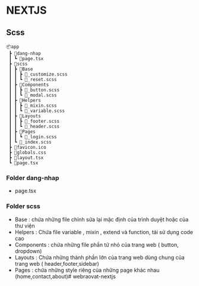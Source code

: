 # NEXTJS



## Scss 
```
📦app
 ┣ 📂dang-nhap
 ┃ ┗ 📜page.tsx
 ┣ 📂scss
 ┃ ┣ 📂Base
 ┃ ┃ ┣ 📜_customize.scss
 ┃ ┃ ┗ 📜_reset.scss
 ┃ ┣ 📂Components
 ┃ ┃ ┣ 📜_button.scss
 ┃ ┃ ┗ 📜_modal.scss
 ┃ ┣ 📂Helpers
 ┃ ┃ ┣ 📜_mixin.scss
 ┃ ┃ ┗ 📜_variable.scss
 ┃ ┣ 📂Layouts
 ┃ ┃ ┣ 📜_footer.scss
 ┃ ┃ ┗ 📜_header.scss
 ┃ ┣ 📂Pages
 ┃ ┃ ┗ 📜_login.scss
 ┃ ┗ 📜_index.scss
 ┣ 📜favicon.ico
 ┣ 📜globals.css
 ┣ 📜layout.tsx
 ┗ 📜page.tsx
```
### Folder dang-nhap 
- page.tsx

### Folder scss 
- Base : chứa những file chỉnh sửa lại mặc định của trình duyệt hoặc của thư viện
- Helpers : Chứa file variable , mixin , extend và function, tái sử dụng code cao 
- Components : chứa những file phần tử nhỏ của trang web ( button, dropdown)
- Layouts : Chứa những thành phần lớn của trang web dùng chung của trang web ( header,footer,sidebar)
- Pages : chứa những style riêng của những page khác nhau (home,contact,about)# webraovat-nextjs
